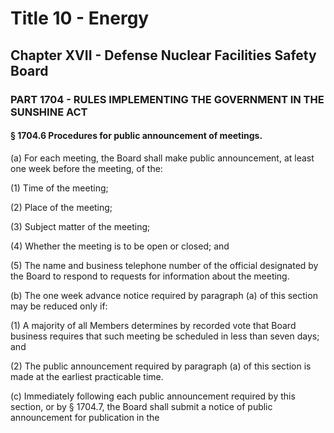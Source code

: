 
# Title 10 - Energy
## Chapter XVII - Defense Nuclear Facilities Safety Board
### PART 1704 - RULES IMPLEMENTING THE GOVERNMENT IN THE SUNSHINE ACT
#### § 1704.6 Procedures for public announcement of meetings.

(a) For each meeting, the Board shall make public announcement, at least one week before the meeting, of the:

(1) Time of the meeting;

(2) Place of the meeting;

(3) Subject matter of the meeting;

(4) Whether the meeting is to be open or closed; and

(5) The name and business telephone number of the official designated by the Board to respond to requests for information about the meeting.

(b) The one week advance notice required by paragraph (a) of this section may be reduced only if:

(1) A majority of all Members determines by recorded vote that Board business requires that such meeting be scheduled in less than seven days; and

(2) The public announcement required by paragraph (a) of this section is made at the earliest practicable time.

(c) Immediately following each public announcement required by this section, or by § 1704.7, the Board shall submit a notice of public announcement for publication in the
